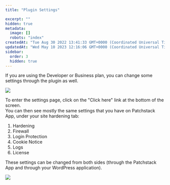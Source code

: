```yaml
---
title: "Plugin Settings"

excerpt: ""
hidden: true
metadata: 
  image: []
  robots: "index"
createdAt: "Tue Aug 30 2022 13:41:33 GMT+0000 (Coordinated Universal Time)"
updatedAt: "Wed May 10 2023 12:16:06 GMT+0000 (Coordinated Universal Time)"
sidebar:
  order: 3
  hidden: true
---
```

If you are using the Developer or Business plan, you can change some settings through the plugin as well.

![](@images/4320597-small-patchstack_plugin_activated.png)

To enter the settings page, click on the "Click here" link at the bottom of the screen.  
You can then see mostly the same settings that you have on Patchstack App, under your site hardening tab:

<ol><li>Hardening</li>
<li>Firewall</li>
<li>Login Protection</li>
<li>Cookie Notice</li>
<li>Logs</li>
<li>License</li>
</ol>

These settings can be changed from both sides (through the Patchstack App and through your WordPress application).

![](@images/04b1eb5-small-Patchstack_plugin_settings.png)
